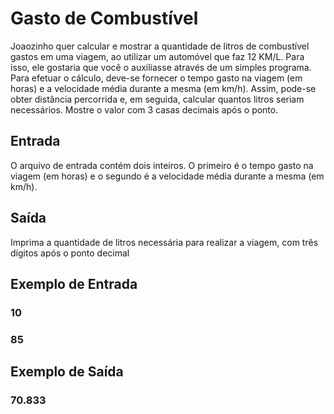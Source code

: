 # Gasto de Combustível

Joaozinho quer calcular e mostrar a quantidade de litros de combustível gastos em uma viagem, ao utilizar um automóvel que faz 12 KM/L. Para isso, ele gostaria que você o auxiliasse através de um simples programa. Para efetuar o cálculo, deve-se fornecer o tempo gasto na viagem (em horas) e a velocidade média durante a mesma (em km/h). Assim, pode-se obter distância percorrida e, em seguida, calcular quantos litros seriam necessários. Mostre o valor com 3 casas decimais após o ponto.

## Entrada
O arquivo de entrada contém dois inteiros. O primeiro é o tempo gasto na viagem (em horas) e o segundo é a velocidade média durante a mesma (em km/h).

## Saída
Imprima a quantidade de litros necessária para realizar a viagem, com três dígitos após o ponto decimal

## Exemplo de Entrada	
### 10
### 85

## Exemplo de Saída
### 70.833